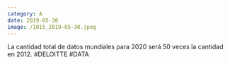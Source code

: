 ```yaml
--- 
category: A 
date: 2019-05-30 
image: /1015_2019-05-30.jpeg 
--- 
```


La cantidad total de datos mundiales para 2020 será 50 veces la cantidad en 2012. #DELOITTE #DATA